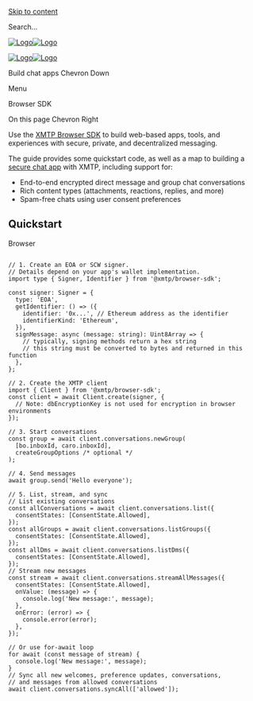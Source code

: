 [Skip to content](https://docs.xmtp.org/chat-apps/sdks/browser#vocs-content)

Search...

[![Logo](https://docs.xmtp.org/logomark-dark-purple.png)![Logo](https://docs.xmtp.org/logomark-light-purple.png)](https://docs.xmtp.org/)

[![Logo](https://docs.xmtp.org/logomark-dark-purple.png)![Logo](https://docs.xmtp.org/logomark-light-purple.png)](https://docs.xmtp.org/)

Build chat apps
Chevron Down

Menu

Browser SDK

On this page
Chevron Right

Use the [XMTP Browser SDK](https://github.com/xmtp/xmtp-js/tree/main/sdks/browser-sdk) to build web-based apps, tools, and experiences with secure, private, and decentralized messaging.

The guide provides some quickstart code, as well as a map to building a [secure chat app](https://docs.xmtp.org/protocol/security) with XMTP, including support for:

- End-to-end encrypted direct message and group chat conversations
- Rich content types (attachments, reactions, replies, and more)
- Spam-free chats using user consent preferences

## Quickstart

Browser

```vocs_Code

// 1. Create an EOA or SCW signer.
// Details depend on your app's wallet implementation.
import type { Signer, Identifier } from '@xmtp/browser-sdk';

const signer: Signer = {
  type: 'EOA',
  getIdentifier: () => ({
    identifier: '0x...', // Ethereum address as the identifier
    identifierKind: 'Ethereum',
  }),
  signMessage: async (message: string): Uint8Array => {
    // typically, signing methods return a hex string
    // this string must be converted to bytes and returned in this function
  },
};

// 2. Create the XMTP client
import { Client } from '@xmtp/browser-sdk';
const client = await Client.create(signer, {
  // Note: dbEncryptionKey is not used for encryption in browser environments
});

// 3. Start conversations
const group = await client.conversations.newGroup(
  [bo.inboxId, caro.inboxId],
  createGroupOptions /* optional */
);

// 4. Send messages
await group.send('Hello everyone');

// 5. List, stream, and sync
// List existing conversations
const allConversations = await client.conversations.list({
  consentStates: [ConsentState.Allowed],
});
const allGroups = await client.conversations.listGroups({
  consentStates: [ConsentState.Allowed],
});
const allDms = await client.conversations.listDms({
  consentStates: [ConsentState.Allowed],
});
// Stream new messages
const stream = await client.conversations.streamAllMessages({
  consentStates: [ConsentState.Allowed],
  onValue: (message) => {
    console.log('New message:', message);
  },
  onError: (error) => {
    console.error(error);
  },
});

// Or use for-await loop
for await (const message of stream) {
  console.log('New message:', message);
}
// Sync all new welcomes, preference updates, conversations,
// and messages from allowed conversations
await client.conversations.syncAll(['allowed']);
```